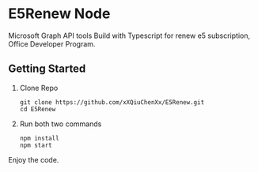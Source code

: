 # E5Renew Node

Microsoft Graph API tools Build with Typescript
for renew e5 subscription, Office Developer Program.

## Getting Started
1. Clone Repo
   ```
   git clone https://github.com/xXQiuChenXx/E5Renew.git
   cd E5Renew
   ```
2. Run both two commands
   ```
   npm install
   npm start
   ```


Enjoy the code.
